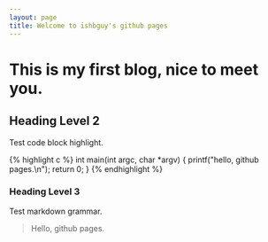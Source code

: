 ```yaml
---
layout: page
title: Welcome to ishbguy's github pages
---
```


# This is my first blog, nice to meet you.

## Heading Level 2

Test code block highlight.

{% highlight c %}
int main(int argc, char *argv) {
    printf("hello, github pages.\n");
    return 0;
}
{% endhighlight %}

### Heading Level 3

Test markdown grammar.

> Hello, github pages.
